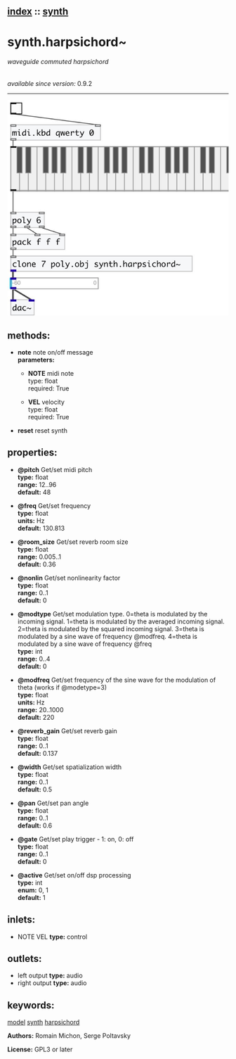[index](index.html) :: [synth](category_synth.html)
---

# synth.harpsichord~

###### waveguide commuted harpsichord

*available since version:* 0.9.2

---




[![example](../examples/img/synth.harpsichord~.jpg)](../examples/pd/synth.harpsichord~.pd)





## methods:

* **note**
note on/off message<br>
  __parameters:__
  - **NOTE** midi note<br>
    type: float <br>
    required: True <br>

  - **VEL** velocity<br>
    type: float <br>
    required: True <br>

* **reset**
reset synth<br>




## properties:

* **@pitch** 
Get/set midi pitch<br>
__type:__ float<br>
__range:__ 12..96<br>
__default:__ 48<br>

* **@freq** 
Get/set frequency<br>
__type:__ float<br>
__units:__ Hz<br>
__default:__ 130.813<br>

* **@room_size** 
Get/set reverb room size<br>
__type:__ float<br>
__range:__ 0.005..1<br>
__default:__ 0.36<br>

* **@nonlin** 
Get/set nonlinearity factor<br>
__type:__ float<br>
__range:__ 0..1<br>
__default:__ 0<br>

* **@modtype** 
Get/set modulation type. 0=theta is modulated by the incoming signal. 1=theta is
modulated by the averaged incoming signal. 2=theta is modulated by the squared
incoming signal. 3=theta is modulated by a sine wave of frequency @modfreq.
4=theta is modulated by a sine wave of frequency @freq<br>
__type:__ int<br>
__range:__ 0..4<br>
__default:__ 0<br>

* **@modfreq** 
Get/set frequency of the sine wave for the modulation of theta (works if @modetype=3)<br>
__type:__ float<br>
__units:__ Hz<br>
__range:__ 20..1000<br>
__default:__ 220<br>

* **@reverb_gain** 
Get/set reverb gain<br>
__type:__ float<br>
__range:__ 0..1<br>
__default:__ 0.137<br>

* **@width** 
Get/set spatialization width<br>
__type:__ float<br>
__range:__ 0..1<br>
__default:__ 0.5<br>

* **@pan** 
Get/set pan angle<br>
__type:__ float<br>
__range:__ 0..1<br>
__default:__ 0.6<br>

* **@gate** 
Get/set play trigger - 1: on, 0: off<br>
__type:__ float<br>
__range:__ 0..1<br>
__default:__ 0<br>

* **@active** 
Get/set on/off dsp processing<br>
__type:__ int<br>
__enum:__ 0, 1<br>
__default:__ 1<br>



## inlets:

* NOTE VEL 
__type:__ control<br>



## outlets:

* left output
__type:__ audio<br>
* right output
__type:__ audio<br>



## keywords:

[model](keywords/model.html)
[synth](keywords/synth.html)
[harpsichord](keywords/harpsichord.html)






**Authors:** Romain Michon, Serge Poltavsky




**License:** GPL3 or later





